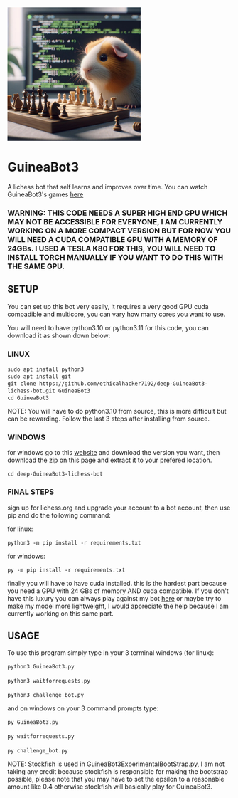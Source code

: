 <img src="/730b2f04-e42c-450f-90c2-51ea20b5b272.jpg" alt="GuineaBot4" width="300" height="300" class="center">

# GuineaBot3

A lichess bot that self learns and improves over time. You can watch GuineaBot3's games <a href="https://lichess.org/@/GuineaBot3/tv">here</a>

### WARNING: THIS CODE NEEDS A SUPER HIGH END GPU WHICH MAY NOT BE ACCESSIBLE FOR EVERYONE, I AM CURRENTLY WORKING ON A MORE COMPACT VERSION BUT FOR NOW YOU WILL NEED A CUDA COMPATIBLE GPU WITH A MEMORY OF 24GBs. I USED A TESLA K80 FOR THIS, YOU WILL NEED TO INSTALL TORCH MANUALLY IF YOU WANT TO DO THIS WITH THE SAME GPU. ###

## SETUP ##

You can set up this bot very easily, it requires a very good GPU cuda compadible and multicore, you can vary how many cores you want to use.

You will need to have python3.10 or python3.11 for this code, you can download it as shown down below:

### LINUX ###

    sudo apt install python3
    sudo apt install git
    git clone https://github.com/ethicalhacker7192/deep-GuineaBot3-lichess-bot.git GuineaBot3
    cd GuineaBot3

NOTE: You will have to do python3.10 from source, this is more difficult but can be rewarding. Follow the last 3 steps after installing from source.

### WINDOWS ###
for windows go to this <a href="https://python.org">website</a> and download the version you want, then download the zip on this page and extract it to your prefered location.

    cd deep-GuineaBot3-lichess-bot


### FINAL STEPS ###

sign up for lichess.org and upgrade your account to a bot account, then use pip and do the following command:

for linux:

    python3 -m pip install -r requirements.txt

for windows:

    py -m pip install -r requirements.txt

finally you will have to have cuda installed. this is the hardest part because you need a GPU with 24 GBs of memory AND cuda compatible. If you don't have this luxury you can always play against my bot <a href="https://lichess.org/@/GuineaBot3">here</a> or maybe try to make my model more lightweight, I would appreciate the help because I am currently working on this same part.

## USAGE ##

To use this program simply type in your 3 terminal windows (for linux):

    python3 GuineaBot3.py

    python3 waitforrequests.py

    python3 challenge_bot.py

and on windows on your 3 command prompts type:

    py GuineaBot3.py

    py waitforrequests.py

    py challenge_bot.py

NOTE:
Stockfish is used in GuineaBot3ExperimentalBootStrap.py, I am not taking any credit because stockfish is responsible for making the bootstrap possible, please note that you may have to set the epsilon to a reasonable amount like 0.4 otherwise stockfish will basically play for GuineaBot3.
